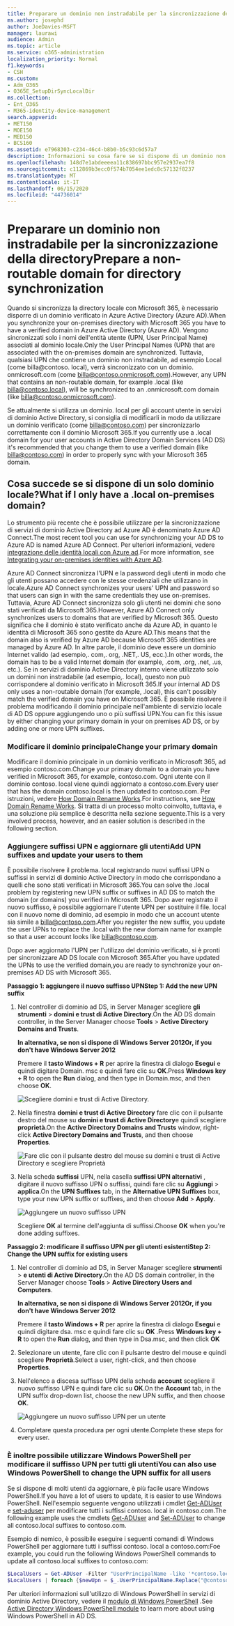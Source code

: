 ```yaml
---
title: Preparare un dominio non instradabile per la sincronizzazione della directory
ms.author: josephd
author: JoeDavies-MSFT
manager: laurawi
audience: Admin
ms.topic: article
ms.service: o365-administration
localization_priority: Normal
f1.keywords:
- CSH
ms.custom:
- Adm_O365
- O365E_SetupDirSyncLocalDir
ms.collection:
- Ent_O365
- M365-identity-device-management
search.appverid:
- MET150
- MOE150
- MED150
- BCS160
ms.assetid: e7968303-c234-46c4-b8b0-b5c93c6d57a7
description: Informazioni su cosa fare se si dispone di un dominio non routale associato agli utenti locali prima di eseguire la sincronizzazione con Microsoft 365.
ms.openlocfilehash: 148d7e1abdeeeea11c838697bbc957e2937ea7f8
ms.sourcegitcommit: c112869b3ecc0f574b7054ee1edc8c57132f8237
ms.translationtype: MT
ms.contentlocale: it-IT
ms.lasthandoff: 06/15/2020
ms.locfileid: "44736014"
---
```

# <a name="prepare-a-non-routable-domain-for-directory-synchronization"></a><span data-ttu-id="b2cd8-103">Preparare un dominio non instradabile per la sincronizzazione della directory</span><span class="sxs-lookup"><span data-stu-id="b2cd8-103">Prepare a non-routable domain for directory synchronization</span></span>
<span data-ttu-id="b2cd8-104">Quando si sincronizza la directory locale con Microsoft 365, è necessario disporre di un dominio verificato in Azure Active Directory (Azure AD).</span><span class="sxs-lookup"><span data-stu-id="b2cd8-104">When you synchronize your on-premises directory with Microsoft 365 you have to have a verified domain in Azure Active Directory (Azure AD).</span></span> <span data-ttu-id="b2cd8-105">Vengono sincronizzati solo i nomi dell'entità utente (UPN, User Principal Name) associati al dominio locale.</span><span class="sxs-lookup"><span data-stu-id="b2cd8-105">Only the User Principal Names (UPN) that are associated with the on-premises domain are synchronized.</span></span> <span data-ttu-id="b2cd8-106">Tuttavia, qualsiasi UPN che contiene un dominio non instradabile, ad esempio Local (come billa@contoso. local), verrà sincronizzato con un dominio. onmicrosoft.com (come billa@contoso.onmicrosoft.com).</span><span class="sxs-lookup"><span data-stu-id="b2cd8-106">However, any UPN that contains an non-routable domain, for example .local (like billa@contoso.local), will be synchronized to an .onmicrosoft.com domain (like billa@contoso.onmicrosoft.com).</span></span> 

<span data-ttu-id="b2cd8-107">Se attualmente si utilizza un dominio. local per gli account utente in servizi di dominio Active Directory, si consiglia di modificarli in modo da utilizzare un dominio verificato (come billa@contoso.com) per sincronizzarlo correttamente con il dominio Microsoft 365.</span><span class="sxs-lookup"><span data-stu-id="b2cd8-107">If you currently use a .local domain for your user accounts in Active Directory Domain Services (AD DS) it's recommended that you change them to use a verified domain (like billa@contoso.com) in order to properly sync with your Microsoft 365 domain.</span></span>
  
## <a name="what-if-i-only-have-a-local-on-premises-domain"></a><span data-ttu-id="b2cd8-108">Cosa succede se si dispone di un solo dominio locale?</span><span class="sxs-lookup"><span data-stu-id="b2cd8-108">What if I only have a .local on-premises domain?</span></span>

<span data-ttu-id="b2cd8-109">Lo strumento più recente che è possibile utilizzare per la sincronizzazione di servizi di dominio Active Directory ad Azure AD è denominato Azure AD Connect.</span><span class="sxs-lookup"><span data-stu-id="b2cd8-109">The most recent tool you can use for synchronizing your AD DS to Azure AD is named Azure AD Connect.</span></span> <span data-ttu-id="b2cd8-110">Per ulteriori informazioni, vedere [integrazione delle identità locali con Azure ad](https://docs.microsoft.com/azure/architecture/reference-architectures/identity/azure-ad).</span><span class="sxs-lookup"><span data-stu-id="b2cd8-110">For more information, see [Integrating your on-premises identities with Azure AD](https://docs.microsoft.com/azure/architecture/reference-architectures/identity/azure-ad).</span></span>
  
<span data-ttu-id="b2cd8-111">Azure AD Connect sincronizza l'UPN e la password degli utenti in modo che gli utenti possano accedere con le stesse credenziali che utilizzano in locale.</span><span class="sxs-lookup"><span data-stu-id="b2cd8-111">Azure AD Connect synchronizes your users' UPN and password so that users can sign in with the same credentials they use on-premises.</span></span> <span data-ttu-id="b2cd8-112">Tuttavia, Azure AD Connect sincronizza solo gli utenti nei domini che sono stati verificati da Microsoft 365.</span><span class="sxs-lookup"><span data-stu-id="b2cd8-112">However, Azure AD Connect only synchronizes users to domains that are verified by Microsoft 365.</span></span> <span data-ttu-id="b2cd8-113">Questo significa che il dominio è stato verificato anche da Azure AD, in quanto le identità di Microsoft 365 sono gestite da Azure AD.</span><span class="sxs-lookup"><span data-stu-id="b2cd8-113">This means that the domain also is verified by Azure AD because Microsoft 365 identities are managed by Azure AD.</span></span> <span data-ttu-id="b2cd8-114">In altre parole, il dominio deve essere un dominio Internet valido (ad esempio,. com,. org, .NET,. US, ecc.).</span><span class="sxs-lookup"><span data-stu-id="b2cd8-114">In other words, the domain has to be a valid Internet domain (for example, .com, .org, .net, .us, etc.).</span></span> <span data-ttu-id="b2cd8-115">Se in servizi di dominio Active Directory interno viene utilizzato solo un domini non instradabile (ad esempio,. local), questo non può corrispondere al dominio verificato in Microsoft 365.</span><span class="sxs-lookup"><span data-stu-id="b2cd8-115">If your internal AD DS only uses a non-routable domain (for example, .local), this can't possibly match the verified domain you have on Microsoft 365.</span></span> <span data-ttu-id="b2cd8-116">È possibile risolvere il problema modificando il dominio principale nell'ambiente di servizio locale di AD DS oppure aggiungendo uno o più suffissi UPN.</span><span class="sxs-lookup"><span data-stu-id="b2cd8-116">You can fix this issue by either changing your primary domain in your on premises AD DS, or by adding one or more UPN suffixes.</span></span>
  
### <a name="change-your-primary-domain"></a><span data-ttu-id="b2cd8-117">**Modificare il dominio principale**</span><span class="sxs-lookup"><span data-stu-id="b2cd8-117">**Change your primary domain**</span></span>

<span data-ttu-id="b2cd8-118">Modificare il dominio principale in un dominio verificato in Microsoft 365, ad esempio contoso.com.</span><span class="sxs-lookup"><span data-stu-id="b2cd8-118">Change your primary domain to a domain you have verified in Microsoft 365, for example, contoso.com.</span></span> <span data-ttu-id="b2cd8-119">Ogni utente con il dominio contoso. local viene quindi aggiornato a contoso.com.</span><span class="sxs-lookup"><span data-stu-id="b2cd8-119">Every user that has the domain contoso.local is then updated to contoso.com.</span></span> <span data-ttu-id="b2cd8-120">Per istruzioni, vedere [How Domain Rename Works](https://go.microsoft.com/fwlink/p/?LinkId=624174).</span><span class="sxs-lookup"><span data-stu-id="b2cd8-120">For instructions, see [How Domain Rename Works](https://go.microsoft.com/fwlink/p/?LinkId=624174).</span></span> <span data-ttu-id="b2cd8-121">Si tratta di un processo molto coinvolto, tuttavia, e una soluzione più semplice è descritta nella sezione seguente.</span><span class="sxs-lookup"><span data-stu-id="b2cd8-121">This is a very involved process, however, and an easier solution is described in the following section.</span></span>
  
### <a name="add-upn-suffixes-and-update-your-users-to-them"></a><span data-ttu-id="b2cd8-122">**Aggiungere suffissi UPN e aggiornare gli utenti**</span><span class="sxs-lookup"><span data-stu-id="b2cd8-122">**Add UPN suffixes and update your users to them**</span></span>

<span data-ttu-id="b2cd8-123">È possibile risolvere il problema. local registrando nuovi suffissi UPN o suffissi in servizi di dominio Active Directory in modo che corrispondano a quelli che sono stati verificati in Microsoft 365.</span><span class="sxs-lookup"><span data-stu-id="b2cd8-123">You can solve the .local problem by registering new UPN suffix or suffixes in AD DS to match the domain (or domains) you verified in Microsoft 365.</span></span> <span data-ttu-id="b2cd8-124">Dopo aver registrato il nuovo suffisso, è possibile aggiornare l'utente UPN per sostituire il file. local con il nuovo nome di dominio, ad esempio in modo che un account utente sia simile a billa@contoso.com.</span><span class="sxs-lookup"><span data-stu-id="b2cd8-124">After you register the new suffix, you update the user UPNs to replace the .local with the new domain name for example so that a user account looks like billa@contoso.com.</span></span>
  
<span data-ttu-id="b2cd8-125">Dopo aver aggiornato l'UPN per l'utilizzo del dominio verificato, si è pronti per sincronizzare AD DS locale con Microsoft 365.</span><span class="sxs-lookup"><span data-stu-id="b2cd8-125">After you have updated the UPNs to use the verified domain,you are ready to synchronize your on-premises AD DS with Microsoft 365.</span></span>
  
 <span data-ttu-id="b2cd8-126">**Passaggio 1: aggiungere il nuovo suffisso UPN**</span><span class="sxs-lookup"><span data-stu-id="b2cd8-126">**Step 1: Add the new UPN suffix**</span></span>
  
1. <span data-ttu-id="b2cd8-127">Nel controller di dominio ad DS, in Server Manager scegliere **gli strumenti** \> **domini e trust di Active Directory**.</span><span class="sxs-lookup"><span data-stu-id="b2cd8-127">On the AD DS domain controller, in the Server Manager choose **Tools** \> **Active Directory Domains and Trusts**.</span></span>
    
    <span data-ttu-id="b2cd8-128">**In alternativa, se non si dispone di Windows Server 2012**</span><span class="sxs-lookup"><span data-stu-id="b2cd8-128">**Or, if you don't have Windows Server 2012**</span></span>
    
    <span data-ttu-id="b2cd8-129">Premere il **tasto Windows + R** per aprire la finestra di dialogo **Esegui** e quindi digitare Domain. msc e quindi fare clic su **OK**.</span><span class="sxs-lookup"><span data-stu-id="b2cd8-129">Press **Windows key + R** to open the **Run** dialog, and then type in Domain.msc, and then choose **OK**.</span></span>
    
    ![Scegliere domini e trust di Active Directory.](media/46b6e007-9741-44af-8517-6f682e0ac974.png)
  
2. <span data-ttu-id="b2cd8-131">Nella finestra **domini e trust di Active Directory** fare clic con il pulsante destro del mouse su **domini e trust di Active Directory**e quindi scegliere **proprietà**.</span><span class="sxs-lookup"><span data-stu-id="b2cd8-131">On the **Active Directory Domains and Trusts** window, right-click **Active Directory Domains and Trusts**, and then choose **Properties**.</span></span>
    
    ![Fare clic con il pulsante destro del mouse su domini e trust di Active Directory e scegliere Proprietà](media/39d20812-ffb5-4ba9-8d7b-477377ac360d.png)
  
3. <span data-ttu-id="b2cd8-133">Nella scheda **suffissi** UPN, nella casella **suffissi UPN alternativi** , digitare il nuovo suffisso UPN o suffissi, quindi fare clic su **Aggiungi** \> **applica**.</span><span class="sxs-lookup"><span data-stu-id="b2cd8-133">On the **UPN Suffixes** tab, in the **Alternative UPN Suffixes** box, type your new UPN suffix or suffixes, and then choose **Add** \> **Apply**.</span></span>
    
    ![Aggiungere un nuovo suffisso UPN](media/a4aaf919-7adf-469a-b93f-83ef284c0915.PNG)
  
    <span data-ttu-id="b2cd8-135">Scegliere **OK** al termine dell'aggiunta di suffissi.</span><span class="sxs-lookup"><span data-stu-id="b2cd8-135">Choose **OK** when you're done adding suffixes.</span></span> 
    
 <span data-ttu-id="b2cd8-136">**Passaggio 2: modificare il suffisso UPN per gli utenti esistenti**</span><span class="sxs-lookup"><span data-stu-id="b2cd8-136">**Step 2: Change the UPN suffix for existing users**</span></span>
  
1. <span data-ttu-id="b2cd8-137">Nel controller di dominio ad DS, in Server Manager scegliere **strumenti** \> **e utenti di Active Directory**.</span><span class="sxs-lookup"><span data-stu-id="b2cd8-137">On the AD DS domain controller, in the Server Manager choose **Tools** \> **Active Directory Users and Computers**.</span></span>
    
    <span data-ttu-id="b2cd8-138">**In alternativa, se non si dispone di Windows Server 2012**</span><span class="sxs-lookup"><span data-stu-id="b2cd8-138">**Or, if you don't have Windows Server 2012**</span></span>
    
    <span data-ttu-id="b2cd8-139">Premere il **tasto Windows + R** per aprire la finestra di dialogo **Esegui** e quindi digitare dsa. msc e quindi fare clic su **OK** .</span><span class="sxs-lookup"><span data-stu-id="b2cd8-139">Press **Windows key + R** to open the **Run** dialog, and then type in Dsa.msc, and then click **OK**</span></span>
    
2. <span data-ttu-id="b2cd8-140">Selezionare un utente, fare clic con il pulsante destro del mouse e quindi scegliere **Proprietà**.</span><span class="sxs-lookup"><span data-stu-id="b2cd8-140">Select a user, right-click, and then choose **Properties**.</span></span>
    
3. <span data-ttu-id="b2cd8-141">Nell'elenco a discesa suffisso UPN della scheda **account** scegliere il nuovo suffisso UPN e quindi fare clic su **OK**.</span><span class="sxs-lookup"><span data-stu-id="b2cd8-141">On the **Account** tab, in the UPN suffix drop-down list, choose the new UPN suffix, and then choose **OK**.</span></span>
    
    ![Aggiungere un nuovo suffisso UPN per un utente](media/54876751-49f0-48cc-b864-2623c4835563.png)
  
4. <span data-ttu-id="b2cd8-143">Completare questa procedura per ogni utente.</span><span class="sxs-lookup"><span data-stu-id="b2cd8-143">Complete these steps for every user.</span></span>
    
   
### <a name="you-can-also-use-windows-powershell-to-change-the-upn-suffix-for-all-users"></a><span data-ttu-id="b2cd8-144">**È inoltre possibile utilizzare Windows PowerShell per modificare il suffisso UPN per tutti gli utenti**</span><span class="sxs-lookup"><span data-stu-id="b2cd8-144">**You can also use Windows PowerShell to change the UPN suffix for all users**</span></span>

<span data-ttu-id="b2cd8-145">Se si dispone di molti utenti da aggiornare, è più facile usare Windows PowerShell.</span><span class="sxs-lookup"><span data-stu-id="b2cd8-145">If you have a lot of users to update, it is easier to use Windows PowerShell.</span></span> <span data-ttu-id="b2cd8-146">Nell'esempio seguente vengono utilizzati i cmdlet [Get-ADUser](https://go.microsoft.com/fwlink/p/?LinkId=624312) e [set-aduser](https://go.microsoft.com/fwlink/p/?LinkId=624313) per modificare tutti i suffissi contoso. local in contoso.com.</span><span class="sxs-lookup"><span data-stu-id="b2cd8-146">The following example uses the cmdlets [Get-ADUser](https://go.microsoft.com/fwlink/p/?LinkId=624312) and [Set-ADUser](https://go.microsoft.com/fwlink/p/?LinkId=624313) to change all contoso.local suffixes to contoso.com.</span></span> 

<span data-ttu-id="b2cd8-147">Esempio di nemico, è possibile eseguire i seguenti comandi di Windows PowerShell per aggiornare tutti i suffissi contoso. local a contoso.com:</span><span class="sxs-lookup"><span data-stu-id="b2cd8-147">Foe example, you could run the following Windows PowerShell commands to update all contoso.local suffixes to contoso.com:</span></span>
    
  ```powershell
  $LocalUsers = Get-ADUser -Filter "UserPrincipalName -like '*contoso.local'" -Properties userPrincipalName -ResultSetSize $null
  $LocalUsers | foreach {$newUpn = $_.UserPrincipalName.Replace("@contoso.local","@contoso.com"); $_ | Set-ADUser -UserPrincipalName $newUpn}
  ```

<span data-ttu-id="b2cd8-148">Per ulteriori informazioni sull'utilizzo di Windows PowerShell in servizi di dominio Active Directory, vedere il [modulo di Windows PowerShell](https://go.microsoft.com/fwlink/p/?LinkId=624314) .</span><span class="sxs-lookup"><span data-stu-id="b2cd8-148">See [Active Directory Windows PowerShell module](https://go.microsoft.com/fwlink/p/?LinkId=624314) to learn more about using Windows PowerShell in AD DS.</span></span> 

